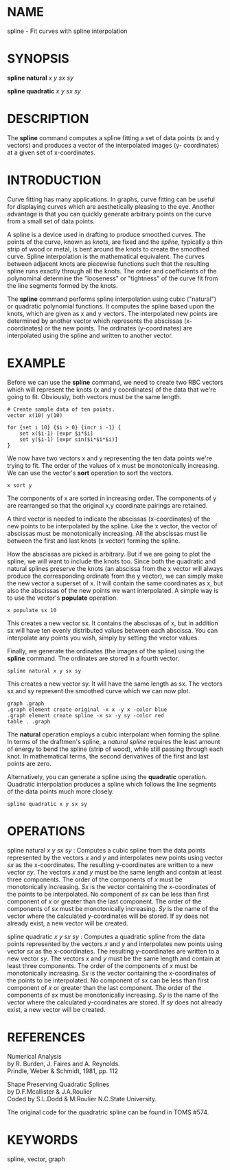 

NAME
====

spline \-  Fit curves with spline interpolation  

SYNOPSIS
========

__spline natural__ *x* *y* *sx* *sy*  

__spline quadratic__ *x* *y* *sx* *sy*  

DESCRIPTION
===========

The __spline__ command computes a spline fitting a set of data points (x
and y vectors) and produces a vector of the interpolated images (y\-
coordinates) at a given set of x\-coordinates\.  

INTRODUCTION
============

Curve fitting has many applications\.  In graphs, curve fitting can be
useful for displaying curves which are aesthetically pleasing to the
eye\.  Another advantage is that you can quickly generate arbitrary
points on the curve from a small set of data points\.  

A spline is a device used in drafting to produce smoothed curves\.  The
points of the curve, known as *knots*, are fixed and the *spline*,
typically a thin strip of wood or metal, is bent around the knots to
create the smoothed curve\.  Spline interpolation is the mathematical
equivalent\.  The curves between adjacent knots are piecewise functions
such that the resulting spline runs exactly through all the knots\.  The
order and coefficients of the polynominal determine the "looseness" or
"tightness" of the curve fit from the line segments formed by the
knots\.  

The __spline__ command performs spline interpolation using cubic
("natural") or quadratic polynomial functions\.  It computes the spline
based upon the knots, which are given as x and y vectors\.  The
interpolated new points are determined by another vector which
represents the abscissas (x\-coordinates) or the new points\.  The
ordinates (y\-coordinates) are interpolated using the spline and written
to another vector\.  

EXAMPLE
=======

Before we can use the __spline__ command, we need to create two RBC vectors
which will represent the knots (x and y coordinates) of the data that
we\'re going to fit\.  Obviously, both vectors must be the same length\.

~~~~~
# Create sample data of ten points.
vector x(10) y(10)

for {set i 10} {$i > 0} {incr i -1} {
    set x($i-1) [expr $i*$i]
    set y($i-1) [expr sin($i*$i*$i)]
}
~~~~~

We now have two vectors x and y representing the ten data points we\'re
trying to fit\.  The order of the values of x must be monotonically
increasing\.  We can use the vector\'s __sort__ operation to sort the
vectors\.  

~~~~~
x sort y
~~~~~

The components of x are sorted in increasing order\.  The components of
y are rearranged so that the original x,y coordinate pairings are
retained\.  

A third vector is needed to indicate the abscissas (x\-coordinates) of
the new points to be interpolated by the spline\.  Like the x vector,
the vector of abscissas must be monotonically increasing\.  All the
abscissas must lie between the first and last knots (x vector) forming
the spline\.  

How the abscissas are picked is arbitrary\.  But if we are going to plot
the spline, we will want to include the knots too\.  Since both the
quadratic and natural splines preserve the knots (an abscissa from the
x vector will always produce the corresponding ordinate from the y
vector), we can simply make the new vector a superset of x\.  It will
contain the same coordinates as x, but also the abscissas of the new
points we want interpolated\.  A simple way is to use the vector\'s
__populate__ operation\.  

~~~~~
x populate sx 10
~~~~~

This creates a new vector sx\.  It contains the abscissas of x, but in
addition sx will have ten evenly distributed values between each
abscissa\.  You can interpolate any points you wish, simply by setting
the vector values\.  

Finally, we generate the ordinates (the images of the spline) using the
__spline__ command\.  The ordinates are stored in a fourth vector\.

~~~~~
spline natural x y sx sy
~~~~~

This creates a new vector sy\.  It will have the same length as sx\.  The
vectors sx and sy represent the smoothed curve which we can now plot\.

~~~~~
graph .graph
.graph element create original -x x -y x -color blue
.graph element create spline -x sx -y sy -color red
table . .graph
~~~~~

The __natural__ operation employs a cubic interpolant when forming the
spline\.  In terms of the draftmen\'s spline, a *natural* *spline* requires
the least amount of energy to bend the spline (strip of wood), while
still passing through each knot\.  In mathematical terms, the second
derivatives of the first and last points are zero\.  

Alternatively, you can generate a spline using the __quadratic__ operation\.
Quadratic interpolation produces a spline which follows the line
segments of the data points much more closely\.  

~~~~~
spline quadratic x y sx sy
~~~~~

OPERATIONS
==========


spline natural *x* *y* *sx* *sy*
:   Computes a cubic spline from the data points represented by the
    vectors *x* and *y* and interpolates new points using vector *sx* as
    the x\-coordinates\.  The resulting y\-coordinates are written to a
    new vector *sy*\. The vectors *x* and *y* must be the same length and
    contain at least three components\.  The order of the components
    of *x* must be monotonically increasing\.  *Sx* is the vector
    containing the x\-coordinates of the points to be interpolated\.
    No component of *sx* can be less than first component of *x* or
    greater than the last component\.  The order of the components of
    *sx* must be monotonically increasing\.  *Sy* is the name of the
    vector where the calculated y\-coordinates will be stored\.  If *sy*
    does not already exist, a new vector will be created\.

spline quadratic *x* *y* *sx* *sy*
:   Computes a quadratic spline from the data points represented by
    the vectors *x* and *y* and interpolates new points using vector *sx*
    as the x\-coordinates\.  The resulting y\-coordinates are written
    to a new vector *sy*\.  The vectors *x* and *y* must be the same length
    and contain at least three components\.  The order of the
    components of *x* must be monotonically increasing\.  *Sx* is the
    vector containing the x\-coordinates of the points to be
    interpolated\. No component of *sx* can be less than first
    component of *x* or greater than the last component\.  The order of
    the components of *sx* must be monotonically increasing\.  *Sy* is
    the name of the vector where the calculated y\-coordinates are
    stored\.  If *sy* does not already exist, a new vector will be
    created\.  

REFERENCES
==========

Numerical Analysis  
by R\. Burden, J\. Faires and A\. Reynolds\.  
Prindle, Weber & Schmidt, 1981, pp\. 112  

Shape Preserving Quadratic Splines  
by D\.F\.Mcallister & J\.A\.Roulier  
Coded by S\.L\.Dodd & M\.Roulier N\.C\.State University\.  

The original code for the quadratric spline can be found in TOMS #574\.

KEYWORDS
========

spline, vector, graph  

